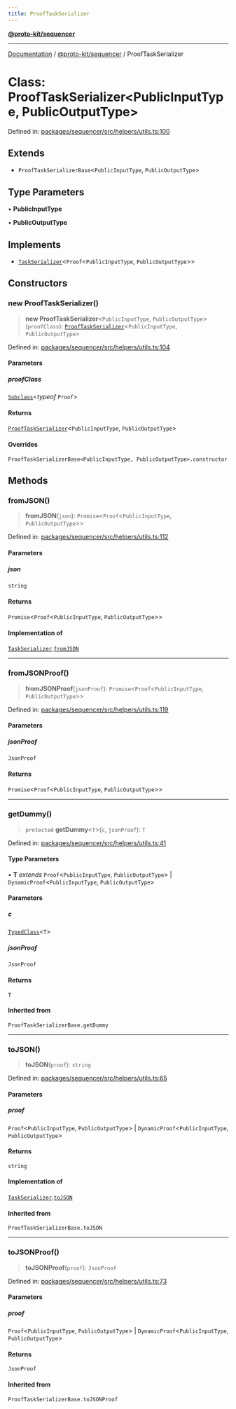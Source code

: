 ```yaml
---
title: ProofTaskSerializer
---
```


[**@proto-kit/sequencer**](../README.md)

***

[Documentation](../../../README.md) / [@proto-kit/sequencer](../README.md) / ProofTaskSerializer

# Class: ProofTaskSerializer\<PublicInputType, PublicOutputType\>

Defined in: [packages/sequencer/src/helpers/utils.ts:100](https://github.com/proto-kit/framework/blob/28efa802e3737fc3b77339148b307ef7246f3ef1/packages/sequencer/src/helpers/utils.ts#L100)

## Extends

- `ProofTaskSerializerBase`\<`PublicInputType`, `PublicOutputType`\>

## Type Parameters

• **PublicInputType**

• **PublicOutputType**

## Implements

- [`TaskSerializer`](../interfaces/TaskSerializer.md)\<`Proof`\<`PublicInputType`, `PublicOutputType`\>\>

## Constructors

### new ProofTaskSerializer()

> **new ProofTaskSerializer**\<`PublicInputType`, `PublicOutputType`\>(`proofClass`): [`ProofTaskSerializer`](ProofTaskSerializer.md)\<`PublicInputType`, `PublicOutputType`\>

Defined in: [packages/sequencer/src/helpers/utils.ts:104](https://github.com/proto-kit/framework/blob/28efa802e3737fc3b77339148b307ef7246f3ef1/packages/sequencer/src/helpers/utils.ts#L104)

#### Parameters

##### proofClass

[`Subclass`](../../protocol/type-aliases/Subclass.md)\<*typeof* `Proof`\>

#### Returns

[`ProofTaskSerializer`](ProofTaskSerializer.md)\<`PublicInputType`, `PublicOutputType`\>

#### Overrides

`ProofTaskSerializerBase<PublicInputType, PublicOutputType>.constructor`

## Methods

### fromJSON()

> **fromJSON**(`json`): `Promise`\<`Proof`\<`PublicInputType`, `PublicOutputType`\>\>

Defined in: [packages/sequencer/src/helpers/utils.ts:112](https://github.com/proto-kit/framework/blob/28efa802e3737fc3b77339148b307ef7246f3ef1/packages/sequencer/src/helpers/utils.ts#L112)

#### Parameters

##### json

`string`

#### Returns

`Promise`\<`Proof`\<`PublicInputType`, `PublicOutputType`\>\>

#### Implementation of

[`TaskSerializer`](../interfaces/TaskSerializer.md).[`fromJSON`](../interfaces/TaskSerializer.md#fromjson)

***

### fromJSONProof()

> **fromJSONProof**(`jsonProof`): `Promise`\<`Proof`\<`PublicInputType`, `PublicOutputType`\>\>

Defined in: [packages/sequencer/src/helpers/utils.ts:119](https://github.com/proto-kit/framework/blob/28efa802e3737fc3b77339148b307ef7246f3ef1/packages/sequencer/src/helpers/utils.ts#L119)

#### Parameters

##### jsonProof

`JsonProof`

#### Returns

`Promise`\<`Proof`\<`PublicInputType`, `PublicOutputType`\>\>

***

### getDummy()

> `protected` **getDummy**\<`T`\>(`c`, `jsonProof`): `T`

Defined in: [packages/sequencer/src/helpers/utils.ts:41](https://github.com/proto-kit/framework/blob/28efa802e3737fc3b77339148b307ef7246f3ef1/packages/sequencer/src/helpers/utils.ts#L41)

#### Type Parameters

• **T** *extends* `Proof`\<`PublicInputType`, `PublicOutputType`\> \| `DynamicProof`\<`PublicInputType`, `PublicOutputType`\>

#### Parameters

##### c

[`TypedClass`](../type-aliases/TypedClass.md)\<`T`\>

##### jsonProof

`JsonProof`

#### Returns

`T`

#### Inherited from

`ProofTaskSerializerBase.getDummy`

***

### toJSON()

> **toJSON**(`proof`): `string`

Defined in: [packages/sequencer/src/helpers/utils.ts:65](https://github.com/proto-kit/framework/blob/28efa802e3737fc3b77339148b307ef7246f3ef1/packages/sequencer/src/helpers/utils.ts#L65)

#### Parameters

##### proof

`Proof`\<`PublicInputType`, `PublicOutputType`\> | `DynamicProof`\<`PublicInputType`, `PublicOutputType`\>

#### Returns

`string`

#### Implementation of

[`TaskSerializer`](../interfaces/TaskSerializer.md).[`toJSON`](../interfaces/TaskSerializer.md#tojson)

#### Inherited from

`ProofTaskSerializerBase.toJSON`

***

### toJSONProof()

> **toJSONProof**(`proof`): `JsonProof`

Defined in: [packages/sequencer/src/helpers/utils.ts:73](https://github.com/proto-kit/framework/blob/28efa802e3737fc3b77339148b307ef7246f3ef1/packages/sequencer/src/helpers/utils.ts#L73)

#### Parameters

##### proof

`Proof`\<`PublicInputType`, `PublicOutputType`\> | `DynamicProof`\<`PublicInputType`, `PublicOutputType`\>

#### Returns

`JsonProof`

#### Inherited from

`ProofTaskSerializerBase.toJSONProof`
